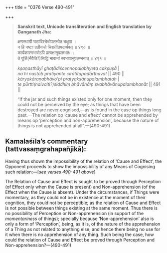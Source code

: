 +++
title = "0376 Verse 490-491"

+++
> **Sanskrit text, Unicode transliteration and English translation by Ganganath Jha:** 
>
> क्षणस्थायी घटादिश्चेन्नोपलभ्येत चक्षुषा ।  
> न हि नष्टाः प्रतीयन्ते चिरातीतपदार्थवत् ॥ ४९० ॥  
> कार्यकारणभावोऽपि प्रत्यक्षानुपलम्भतः ।  
> ते पूर्त्ति(नैवैति?)सिद्धिं भावानां स्वभावानुपलम्भनात् ॥ ४९१ ॥ 
>
> *kṣaṇasthāyī ghaṭādiścennopalabhyeta cakṣuṣā* \|  
> *na hi naṣṭāḥ pratīyante cirātītapadārthavat* \|\| 490 \|\|  
> *kāryakāraṇabhāvo'pi pratyakṣānupalambhataḥ* \|  
> *te pūrtti(naivaiti?)siddhiṃ bhāvānāṃ svabhāvānupalambhanāt* \|\| 491 \|\| 
>
> “If the jar and such things existed only for one moment, then they could not be perceived by the eye; as things that have been destroyed are never cognised,—as is found in the case op things long past.—The relation op ‘cause and effect’ cannot be apprehended by means op ‘perception and non-apprehension’, because the nature of things is not apprehended at all”.—(490-491)



## Kamalaśīla’s commentary (tattvasaṃgrahapañjikā):

Having thus shown the impossibility of the relation of ‘Cause and Effect’, the Opponent proceeds to show the impossibility of any Means of Cognising such relation:—[*see verses 490-491 above*]

The Relation of Cause and Effect is sought to be proved through Perception (of Effect only when the Cause is present) and Non-apprehension (of the Effect when the Cause is absent). Under the circumstances, if Things were momentary, as they could not be in existence at the moment of their cognition, they could not be perceptible; as the relation of Cause and Effect is not possible between things existing at the same moment. Thus there is no possibility of Perception or Non-apprehension (in support of the *momentariness* of things); specially because ‘Non-apprehension’ also is only a form of ‘Perception’, being, as it is, of the nature of the apprehension of a Thing as not related to anything else; and hence there being no use for it when there is no apprehension of any thing. Such being the case, how could the relation of Cause and Effect be proved through Perception and Non-apprehension?—(490-491)


